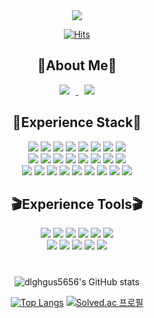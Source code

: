 <div align="center">
<img src="https://capsule-render.vercel.app/api?type=waving&color=gradient&height=280&section=header&text=Hohyeon%20Lee :)&fontSize=80&animation=twinkling&fontAlignY=45" />    
 
<!-- #  🍀 Hello, I'am HoHyeon -->
[![Hits](https://hits.seeyoufarm.com/api/count/incr/badge.svg?url=https%3A%2F%2Fgithub.com%2Fdlghgus5656&count_bg=%2379C83D&title_bg=%230F0E0E&icon=smugmug.svg&icon_color=%23FDFDFD&title=hits&edge_flat=false)](https://https://github.com/dlghgus5656)
 
## 👀About Me👀  
<a href="https://notion.so/hohyeon-portfolio">
    <img 
        src="http://img.shields.io/badge/-Notion_portfolio-222222?style=flat&logo=Notion&link=https://notion.so/hohyeon-portfolio"
        style="height : auto; margin-left : 10px; margin-right : 10px;"/>
</a>

<a href="https://velog.io/@dlghgus5656">
    <img
        src="http://img.shields.io/badge/-Velog_blog-222222?style=flat&logo=Vector Logo Zone&link=https://velog.io/@dlghgus5656"
        style="height : auto; margin-left : 10px; margin-right : 10px;"/>
</a>
</br>
   
## 🎨Experience Stack🎨
<img src="https://img.shields.io/badge/JavaScript-F7DF1E?style=flat&logo=JavaScript&logoColor=white"/>
<img src="https://img.shields.io/badge/HTML-E34F26?style=flat-square&logo=HTML5&logoColor=white"/>
<img src="https://img.shields.io/badge/CSS-1572B6?style=flat-square&logo=CSS3&logoColor=white"/>
<img src="https://img.shields.io/badge/React-61DAFB?style=flat-square&logo=React&logoColor=white"/>
<img src="https://img.shields.io/badge/React Native-61DAFB?style=flat-square&logo=React&logoColor=white"/>
<img src="https://img.shields.io/badge/Python-3776AB?style=flat-square&logo=Python&logoColor=white"/>
<img src="https://img.shields.io/badge/Kotlin-7F52FF?style=flat-square&logo=Kotlin&logoColor=white"/>
<img src="https://img.shields.io/badge/Flutter-02569B?style=flat-square&logo=Flutter&logoColor=white"/>
</br>
<img src="https://img.shields.io/badge/bootstrap-7952B3?style=flat-square&logo=bootstrap&logoColor=white"/>
<img src="https://img.shields.io/badge/C-A8B9CC?style=flat-square&logo=C&logoColor=white"/>
<img src="https://img.shields.io/badge/Arduino-00979D?style=flat-square&logo=Arduino&logoColor=white"/>
<img src="https://img.shields.io/badge/Java-007396?style=flat-square&logo=Java&logoColor=white"/>
<img src="https://img.shields.io/badge/MongoDB-47A248?style=flat-square&logo=MongoDB&logoColor=white"/>
<img src="https://img.shields.io/badge/Node.js-339933?style=flat-square&logo=Node.js&logoColor=white"/>
<img src="https://img.shields.io/badge/Nodemon-76D04B?style=flat-square&logo=Nodemon&logoColor=white"/>
<img src="https://img.shields.io/badge/Babel-F9DC3E?style=flat-square&logo=Babel&logoColor=white"/>

</br>
<img src="https://img.shields.io/badge/jQuery-0769AD?style=flat-square&logo=jQuery&logoColor=white"/>
<img src="https://img.shields.io/badge/Ajax-0769AD?style=flat-square&logo=Ajax&logoColor=white"/>
<img src="https://img.shields.io/badge/WebRTC-333333?style=flat-square&logo=WebRTC&logoColor=white"/>
<img src="https://img.shields.io/badge/Socket.io-010101?style=flat-square&logo=Socket.io&logoColor=white"/>
<img src="https://img.shields.io/badge/Express-000000?style=flat-square&logo=Express&logoColor=white"/>
<img src="https://img.shields.io/badge/Flask-000000?style=flat-square&logo=Flask&logoColor=white"/>
<img src="https://img.shields.io/badge/AWS-232F3E?style=flat-square&logo=Amazon AWS&logoColor=white"/>
<img src="https://img.shields.io/badge/Expo-000020?style=flat-square&logo=Expo&logoColor=white"/>
<img src="https://img.shields.io/badge/Firebase-FFCA28?style=flat-square&logo=Firebase&logoColor=white"/>




## 🎬Experience Tools🎬
<img src="https://img.shields.io/badge/GitHub-181717?style=flat-square&logo=GitHub&logoColor=white"/>
<img src="https://img.shields.io/badge/GitHub Desktop-181717?style=flat-square&logo=GitHub&logoColor=white"/>
<img src="https://img.shields.io/badge/Notion-000000?style=flat-square&logo=Notion&logoColor=white"/>
<img src="https://img.shields.io/badge/Figma-F24E1E?style=flat-square&logo=Figma&logoColor=white"/>
<img src="https://img.shields.io/badge/Slack-4A154B?style=flat-square&logo=Slack&logoColor=white"/>
<img src="https://img.shields.io/badge/Trello-0052CC?style=flat-square&logo=Trello&logoColor=white"/>
</br>
<img src="https://img.shields.io/badge/Discord-5865F2?style=flat-square&logo=Discord&logoColor=white"/>
<img src="https://img.shields.io/badge/Gather-6A5FBB?style=flat-square&logo=Gather&logoColor=white"/>
<img src="https://img.shields.io/badge/FileZilla-BF0000?style=flat-square&logo=FileZilla&logoColor=white"/>
<img src="https://img.shields.io/badge/Android Studio-3DDC84?style=flat-square&logo=Android Studio&logoColor=white"/>
<img src="https://img.shields.io/badge/VS Code-007ACC?style=flat-square&logo=Visual Studio Code&logoColor=white"/>

# 

![dlghgus5656's GitHub stats](https://github-readme-stats.vercel.app/api?username=dlghgus5656&show_icons=true&theme=midnight-purple)

[![Top Langs](https://github-readme-stats.vercel.app/api/top-langs/?username=dlghgus5656&layout=compact&theme=midnight-purple&langs_count=12)](https://github.com/anuraghazra/github-readme-stats)
[![Solved.ac 프로필](http://mazassumnida.wtf/api/v2/generate_badge?boj=hoz)](https://solved.ac/hoz)

</div>
